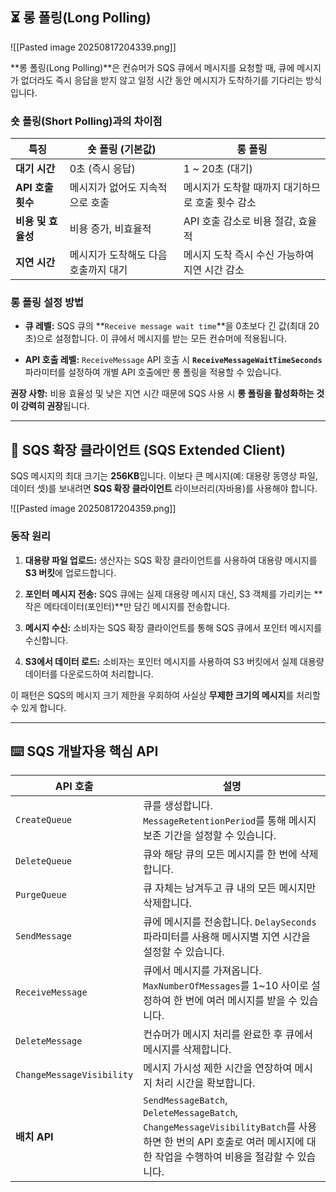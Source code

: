 
## ⏳ 롱 폴링(Long Polling)

![[Pasted image 20250817204339.png]]

**롱 폴링(Long Polling)**은 컨슈머가 SQS 큐에서 메시지를 요청할 때, 큐에 메시지가 없더라도 즉시 응답을 받지 않고 일정 시간 동안 메시지가 도착하기를 기다리는 방식입니다.

### 숏 폴링(Short Polling)과의 차이점

|특징|숏 폴링 (기본값)|롱 폴링|
|---|---|---|
|**대기 시간**|0초 (즉시 응답)|1 ~ 20초 (대기)|
|**API 호출 횟수**|메시지가 없어도 지속적으로 호출|메시지가 도착할 때까지 대기하므로 호출 횟수 감소|
|**비용 및 효율성**|비용 증가, 비효율적|API 호출 감소로 비용 절감, 효율적|
|**지연 시간**|메시지가 도착해도 다음 호출까지 대기|메시지 도착 즉시 수신 가능하여 지연 시간 감소|

### 롱 폴링 설정 방법

- **큐 레벨:** SQS 큐의 **`Receive message wait time`**을 0초보다 긴 값(최대 20초)으로 설정합니다. 이 큐에서 메시지를 받는 모든 컨슈머에 적용됩니다.
    
- **API 호출 레벨:** `ReceiveMessage` API 호출 시 **`ReceiveMessageWaitTimeSeconds`** 파라미터를 설정하여 개별 API 호출에만 롱 폴링을 적용할 수 있습니다.
    

**권장 사항:** 비용 효율성 및 낮은 지연 시간 때문에 SQS 사용 시 **롱 폴링을 활성화하는 것이 강력히 권장**됩니다.

---

## 📂 SQS 확장 클라이언트 (SQS Extended Client)

SQS 메시지의 최대 크기는 **256KB**입니다. 이보다 큰 메시지(예: 대용량 동영상 파일, 데이터 셋)를 보내려면 **SQS 확장 클라이언트** 라이브러리(자바용)를 사용해야 합니다.

![[Pasted image 20250817204359.png]]

### 동작 원리

1. **대용량 파일 업로드:** 생산자는 SQS 확장 클라이언트를 사용하여 대용량 메시지를 **S3 버킷**에 업로드합니다.
    
2. **포인터 메시지 전송:** SQS 큐에는 실제 대용량 메시지 대신, S3 객체를 가리키는 **작은 메타데이터(포인터)**만 담긴 메시지를 전송합니다.
    
3. **메시지 수신:** 소비자는 SQS 확장 클라이언트를 통해 SQS 큐에서 포인터 메시지를 수신합니다.
    
4. **S3에서 데이터 로드:** 소비자는 포인터 메시지를 사용하여 S3 버킷에서 실제 대용량 데이터를 다운로드하여 처리합니다.
    

이 패턴은 SQS의 메시지 크기 제한을 우회하여 사실상 **무제한 크기의 메시지**를 처리할 수 있게 합니다.

---

## ⌨️ SQS 개발자용 핵심 API

|API 호출|설명|
|---|---|
|`CreateQueue`|큐를 생성합니다. `MessageRetentionPeriod`를 통해 메시지 보존 기간을 설정할 수 있습니다.|
|`DeleteQueue`|큐와 해당 큐의 모든 메시지를 한 번에 삭제합니다.|
|`PurgeQueue`|큐 자체는 남겨두고 큐 내의 모든 메시지만 삭제합니다.|
|`SendMessage`|큐에 메시지를 전송합니다. `DelaySeconds` 파라미터를 사용해 메시지별 지연 시간을 설정할 수 있습니다.|
|`ReceiveMessage`|큐에서 메시지를 가져옵니다. `MaxNumberOfMessages`를 1~10 사이로 설정하여 한 번에 여러 메시지를 받을 수 있습니다.|
|`DeleteMessage`|컨슈머가 메시지 처리를 완료한 후 큐에서 메시지를 삭제합니다.|
|`ChangeMessageVisibility`|메시지 가시성 제한 시간을 연장하여 메시지 처리 시간을 확보합니다.|
|**배치 API**|`SendMessageBatch`, `DeleteMessageBatch`, `ChangeMessageVisibilityBatch`를 사용하면 한 번의 API 호출로 여러 메시지에 대한 작업을 수행하여 비용을 절감할 수 있습니다.|